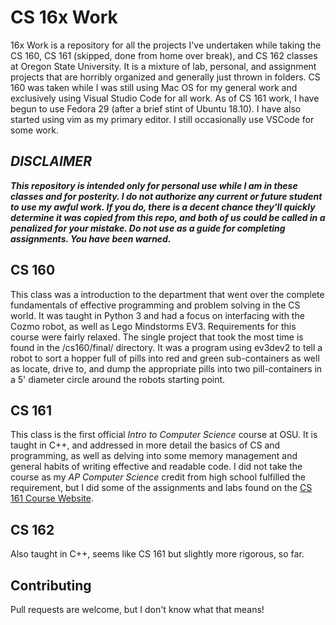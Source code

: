 # CS 16x Work
16x Work is a repository for all the projects I've undertaken while taking the CS 160, CS 161 (skipped, done from home over break), and CS 162 classes at Oregon State University. It is a mixture of lab, personal, and assignment projects that are horribly organized and generally just thrown in folders. CS 160 was taken while I was still using Mac OS for my general work and exclusively using Visual Studio Code for all work. As of CS 161 work, I have begun to use Fedora 29 (after a brief stint of Ubuntu 18.10). I have also started using vim as my primary editor. I still occasionally use VSCode for some work.


## *DISCLAIMER* 
***This repository is intended only for personal use while I am in these classes and for posterity. I do not authorize any current or future student to use my awful work. If you do, there is a decent chance they'll quickly determine it was copied from this repo, and both of us could be called in a penalized for your mistake. Do not use as a guide for completing assignments. You have been warned.***


## CS 160
This class was a introduction to the department that went over the complete fundamentals of effective programming and problem solving in the CS world. It was taught in Python 3 and had a focus on interfacing with the Cozmo robot, as well as Lego Mindstorms EV3. Requirements for this course were fairly relaxed. The single project that took the most time is found in the /cs160/final/ directory. It was a program using ev3dev2 to tell a robot to sort a hopper full of pills into red and green sub-containers as well as locate, drive to, and dump the appropriate pills into two pill-containers in a 5' diameter circle around the robots starting point.


## CS 161
This class is the first official *Intro to Computer Science* course at OSU. It is taught in C++, and addressed in more detail the basics of CS and programming, as well as delving into some memory management and general habits of writing effective and readable code. I did not take the course as my *AP Computer Science* credit from high school fulfilled the requirement, but I did some of the assignments and labs found on the [CS 161 Course Website](http://classes.engr.oregonstate.edu/eecs/winter2018/cs161-001/l).


## CS 162
Also taught in C++, seems like CS 161 but slightly more rigorous, so far.


## Contributing
Pull requests are welcome, but I don't know what that means!
